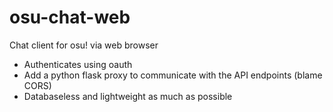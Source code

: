# osu-chat-web

Chat client for osu! via web browser

- Authenticates using oauth
- Add a python flask proxy to communicate with the API endpoints (blame CORS)
- Databaseless and lightweight as much as possible

